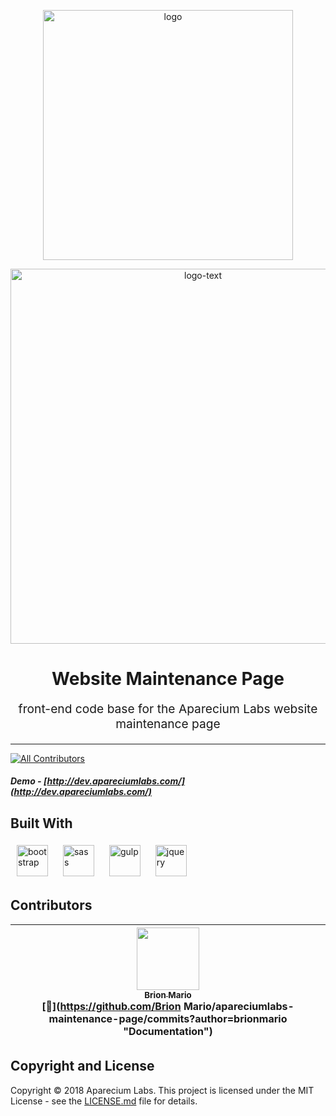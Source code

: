 <p align="center">
    <img style="display:block;text-align:center" src="https://user-images.githubusercontent.com/25959096/43851144-7c0697f4-9b57-11e8-972b-cb5c6af9a01b.png" alt="logo" width="400" />
</p>
<p align="center">
    <img style="display:block;text-align:center" src="https://user-images.githubusercontent.com/25959096/43851190-96e4c596-9b57-11e8-9653-74657d00a99f.png" alt="logo-text" width="600" />
</p>


<h1 align="center">
  Website Maintenance Page
</h1>
<p align="center" style="font-size: 1.2rem;">front-end code base for the Aparecium Labs website maintenance page</p>

<hr />

[![All Contributors](https://img.shields.io/badge/all_contributors-1-orange.svg?style=flat-square)](#contributors)

##### Demo - [http://dev.apareciumlabs.com/](http://dev.apareciumlabs.com/)

## Built With

<p>
    <img style="display:inline-block;padding: 5px 10px" src="https://camo.githubusercontent.com/8f12b9c1c1759161b9238fd2cec75fa26aad23e1/68747470733a2f2f676574626f6f7473747261702e636f6d2f646f63732f342e312f6173736574732f6272616e642f626f6f7473747261702d736f6c69642e737667" alt="bootstrap" height="50" />
    <img style="display:inline-block;padding: 5px 10px" src="https://camo.githubusercontent.com/f1e23b7f0efb3e6acf2b5a11c0379e5c51cc911b/68747470733a2f2f7261776769742e636f6d2f736173732f6e6f64652d736173732f6d61737465722f6d656469612f6c6f676f2e737667" alt="sass" height="50" />
    <img style="display:inline-block;padding: 5px 10px" src="https://raw.githubusercontent.com/gulpjs/artwork/master/gulp-2x.png" alt="gulp" height="50" />
    <img style="display:inline-block;padding: 5px 10px" src="https://cdn-images-1.medium.com/max/1600/0*g3ns8QALNBBH7CBA." alt="jquery" height="50" />
</p>

## Contributors

<!-- ALL-CONTRIBUTORS-LIST:START - Do not remove or modify this section -->
<!-- prettier-ignore -->
| [<img src="https://avatars3.githubusercontent.com/u/25959096?v=4" width="100px;"/><br /><sub><b>Brion Mario</b></sub>](https://www.linkedin.com/in/brion-mario/)<br />[📖](https://github.com/Brion Mario/apareciumlabs-maintenance-page/commits?author=brionmario "Documentation") |
| :---: |
<!-- ALL-CONTRIBUTORS-LIST:END -->

## Copyright and License

Copyright &copy; 2018 Aparecium Labs. This project is licensed under the MIT License - see the [LICENSE.md](LICENSE.md) file for details.
